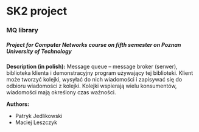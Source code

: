 # SK2 project
### MQ library
##### *Project for Computer Networks course on fifth semester on Poznan University of Technology*

**Description (in polish):**
Message queue – message broker (serwer), biblioteka klienta i demonstracyjny program używający tej biblioteki. Klient może tworzyć kolejki, wysyłać do nich wiadomości i zapisywać się do odbioru wiadomości z kolejki. Kolejki wspierają wielu konsumentów, wiadomości mają określony czas ważności.


**Authors:**
- Patryk Jedlikowski
- Maciej Leszczyk